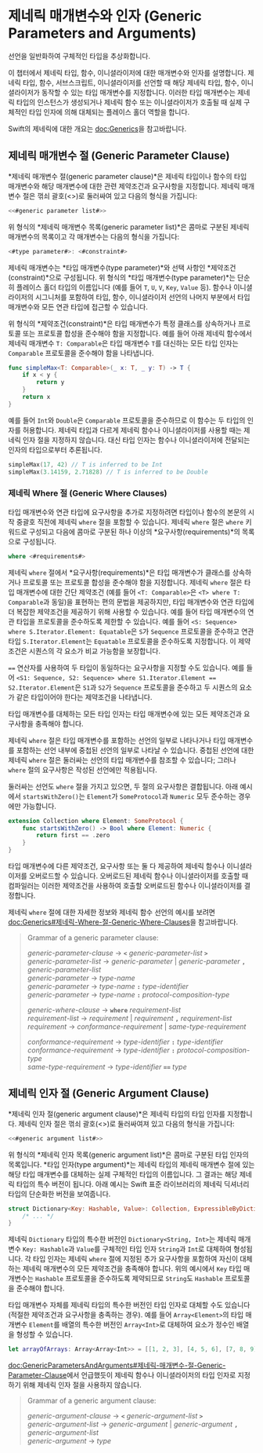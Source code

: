 # 제네릭 매개변수와 인자 (Generic Parameters and Arguments)

선언을 일반화하여 구체적인 타입을 추상화합니다.

이 챕터에서 제네릭 타입, 함수, 이니셜라이저에 대한 매개변수와 인자를 설명합니다.
제네릭 타입, 함수, 서브스크립트, 이니셜라이저를 선언할 때
해당 제네릭 타입, 함수, 이니셜라이저가 동작할 수 있는 타입 매개변수를 지정합니다.
이러한 타입 매개변수는
제네릭 타입의 인스턴스가 생성되거나 제네릭 함수 또는 이니셜라이저가 호출될 때
실제 구체적인 타입 인자에 의해 대체되는 플레이스 홀더 역할을 합니다.

Swift의 제네릭에 대한 개요는 <doc:Generics>을 참고바랍니다.

<!--
  NOTE: Generic types are sometimes referred to as :newTerm:`parameterized types`
  because they're declared with one or more type parameters.
-->

## 제네릭 매개변수 절 (Generic Parameter Clause)

*제네릭 매개변수 절(generic parameter clause)*은 제네릭 타입이나 함수의 타입 매개변수와
해당 매개변수에 대한 관련 제약조건과 요구사항을 지정합니다.
제네릭 매개변수 절은 꺾쇠 괄호(<>)로 둘러싸여 있고
다음의 형식을 가집니다:

```swift
<<#generic parameter list#>>
```

위 형식의 *제네릭 매개변수 목록(generic parameter list)*은 콤마로 구분된 제네릭 매개변수의 목록이고
각 매개변수는 다음의 형식을 가집니다:

```swift
<#type parameter#>: <#constraint#>
```

제네릭 매개변수는 *타입 매개변수(type parameter)*와 선택 사항인 *제약조건(constraint)*으로 구성됩니다.
위 형식의 *타입 매개변수(type parameter)*는 단순히 플레이스 홀더 타입의
이름입니다
(예를 들어 `T`, `U`, `V`, `Key`, `Value` 등).
함수나
이니셜라이저의 시그니처를 포함하여 타입, 함수, 이니셜라이저 선언의
나머지 부분에서 타입 매개변수와 모든 연관 타입에 접근할 수 있습니다.

위 형식의 *제약조건(constraint)*은 타입 매개변수가 특정 클래스를 상속하거나
프로토콜 또는 프로토콜 합성을 준수해야 함을 지정합니다.
예를 들어 아래 제네릭 함수에서 제네릭 매개변수 `T: Comparable`은
타입 매개변수 `T`를 대신하는 모든 타입 인자는 `Comparable` 프로토콜을
준수해야 함을 나타냅니다.

```swift
func simpleMax<T: Comparable>(_ x: T, _ y: T) -> T {
    if x < y {
        return y
    }
    return x
}
```

<!--
  - test: `generic-params`

  ```swifttest
  -> func simpleMax<T: Comparable>(_ x: T, _ y: T) -> T {
        if x < y {
           return y
        }
        return x
     }
  ```
-->

예를 들어 `Int`와 `Double`은 `Comparable` 프로토콜을 준수하므로
이 함수는 두 타입의 인자를 허용합니다. 제네릭 타입과 다르게
제네릭 함수나 이니셜라이저를 사용할 때는 제네릭 인자 절을 지정하지 않습니다.
대신 타입 인자는 함수나 이니셜라이저에
전달되는 인자의 타입으로부터 추론됩니다.

```swift
simpleMax(17, 42) // T is inferred to be Int
simpleMax(3.14159, 2.71828) // T is inferred to be Double
```

<!--
  - test: `generic-params`

  ```swifttest
  >> let r0 =
  -> simpleMax(17, 42) // T is inferred to be Int
  >> assert(r0 == 42)
  >> let r1 =
  -> simpleMax(3.14159, 2.71828) // T is inferred to be Double
  >> assert(r1 == 3.14159)
  ```
-->

<!--
  Rewrite the above to avoid bare expressions.
  Tracking bug is <rdar://problem/35301593>
-->

### 제네릭 Where 절 (Generic Where Clauses)

타입 매개변수와 연관 타입에 요구사항을 추가로 지정하려면
타입이나 함수의 본문의
시작 중괄호 직전에 제네릭 `where` 절을 포함할 수 있습니다.
제네릭 `where` 절은 `where` 키워드로 구성되고
다음에 콤마로 구분된 하나 이상의 *요구사항(requirements)*의 목록으로 구성됩니다.

```swift
where <#requirements#>
```

제네릭 `where` 절에서 *요구사항(requirements)*은 타입 매개변수가 클래스를 상속하거나
프로토콜 또는 프로토콜 합성을 준수해야 함을 지정합니다.
제네릭 `where` 절은 타입 매개변수에 대한 간단 제약조건
(예를 들어 `<T: Comparable>`은 `<T> where T: Comparable`과 동일)을
표현하는 편의 문법을 제공하지만,
타입 매개변수와 연관 타입에
더 복잡한 제약조건을 제공하기 위해 사용할 수 있습니다.
예를 들어 타입 매개변수의 연관 타입을 프로토콜을 준수하도록 제한할 수 있습니다.
예를 들어 `<S: Sequence> where S.Iterator.Element: Equatable`은
`S`가 `Sequence` 프로토콜을 준수하고
연관 타입 `S.Iterator.Element`는
`Equatable` 프로토콜을 준수하도록 지정합니다.
이 제약조건은 시퀀스의 각 요소가 비교 가능함을 보장합니다.

`==` 연산자를 사용하여
두 타입이 동일하다는 요구사항을 지정할 수도 있습니다.
예를 들어 `<S1: Sequence, S2: Sequence> where S1.Iterator.Element == S2.Iterator.Element`은
`S1`과 `S2`가 `Sequence` 프로토콜을 준수하고
두 시퀀스의 요소가 같은 타입이어야 한다는 제약조건을 나타냅니다.

타입 매개변수를 대체하는 모든 타입 인자는
타입 매개변수에 있는 모든 제약조건과 요구사항을 충족해야 합니다.

제네릭 `where` 절은
타입 매개변수를 포함하는 선언의 일부로 나타나거나
타입 매개변수를 포함하는 선언 내부에 중첩된 선언의
일부로 나타날 수 있습니다.
중첩된 선언에 대한 제네릭 `where` 절은
둘러싸는 선언의 타입 매개변수를 참조할 수 있습니다;
그러나
`where` 절의 요구사항은
작성된 선언에만 적용됩니다.

둘러싸는 선언도 `where` 절을 가지고 있으면,
두 절의 요구사항은 결합됩니다.
아래 예시에서 `startsWithZero()`는
`Element`가 `SomeProtocol`과 `Numeric` 모두 준수하는 경우에만 가능합니다.

```swift
extension Collection where Element: SomeProtocol {
    func startsWithZero() -> Bool where Element: Numeric {
        return first == .zero
    }
}
```

<!--
  - test: `contextual-where-clauses-combine`

  ```swifttest
  >> protocol SomeProtocol { }
  >> extension Int: SomeProtocol { }
  -> extension Collection where Element: SomeProtocol {
         func startsWithZero() -> Bool where Element: Numeric {
             return first == .zero
         }
     }
  >> print( [1, 2, 3].startsWithZero() )
  << false
  ```
-->

<!--
  - test: `contextual-where-clause-combine-err`

  ```swifttest
  >> protocol SomeProtocol { }
  >> extension Bool: SomeProtocol { }
  ---
  >> extension Collection where Element: SomeProtocol {
  >>     func returnTrue() -> Bool where Element == Bool {
  >>         return true
  >>     }
  >>     func returnTrue() -> Bool where Element == Int {
  >>         return true
  >>     }
  >> }
  !$ error: no type for 'Self.Element' can satisfy both 'Self.Element == Int' and 'Self.Element : SomeProtocol'
  !! func returnTrue() -> Bool where Element == Int {
  !!                                            ^
  ```
-->

타입 매개변수에 다른 제약조건, 요구사항 또는 둘 다 제공하여
제네릭 함수나 이니셜라이저를 오버로드할 수 있습니다.
오버로드된 제네릭 함수나 이니셜라이저를 호출할 때
컴파일러는 이러한 제약조건을 사용하여 호출할 오버로드된
함수나 이니셜라이저를 결정합니다.

제네릭 `where` 절에 대한 자세한 정보와
제네릭 함수 선언의 예시를 보려면
<doc:Generics#제네릭-Where-절-Generic-Where-Clauses>을 참고바랍니다.

> Grammar of a generic parameter clause:
>
> *generic-parameter-clause* → **`<`** *generic-parameter-list* **`>`** \
> *generic-parameter-list* → *generic-parameter* | *generic-parameter* **`,`** *generic-parameter-list* \
> *generic-parameter* → *type-name* \
> *generic-parameter* → *type-name* **`:`** *type-identifier* \
> *generic-parameter* → *type-name* **`:`** *protocol-composition-type*
>
> *generic-where-clause* → **`where`** *requirement-list* \
> *requirement-list* → *requirement* | *requirement* **`,`** *requirement-list* \
> *requirement* → *conformance-requirement* | *same-type-requirement*
>
> *conformance-requirement* → *type-identifier* **`:`** *type-identifier* \
> *conformance-requirement* → *type-identifier* **`:`** *protocol-composition-type* \
> *same-type-requirement* → *type-identifier* **`==`** *type*

<!--
  NOTE: A conformance requirement can only have one type after the colon,
  otherwise, you'd have a syntactic ambiguity
  (a comma-separated list types inside of a comma-separated list of requirements).
-->

## 제네릭 인자 절 (Generic Argument Clause)

*제네릭 인자 절(generic argument clause)*은 제네릭 타입의
타입 인자를 지정합니다.
제네릭 인자 절은 꺾쇠 괄호(<>)로 둘러싸여져 있고
다음의 형식을 가집니다:

```swift
<<#generic argument list#>>
```

위 형식의 *제네릭 인자 목록(generic argument list)*은 콤마로 구분된 타입 인자의 목록입니다.
*타입 인자(type argument)*는 제네릭 타입의 제네릭 매개변수 절에 있는
해당 타입 매개변수를 대체하는 실제 구체적인 타입의 이름입니다.
그 결과는 해당 제네릭 타입의 특수 버전이 됩니다.
아래 예시는 Swift 표준 라이브러리의
제네릭 딕셔너리 타입의 단순화한 버전을 보여줍니다.

```swift
struct Dictionary<Key: Hashable, Value>: Collection, ExpressibleByDictionaryLiteral {
    /* ... */
}
```

<!--
  TODO: How are we supposed to wrap code lines like the above?
-->

제네릭 `Dictionary` 타입의 특수한 버전인 `Dictionary<String, Int>`는
제네릭 매개변수 `Key: Hashable`과 `Value`를
구체적인 타입 인자 `String`과 `Int`로 대체하여 형성됩니다.
각 타입 인자는 제네릭 `where` 절에 지정된 추가 요구사항을 포함하여
자신이 대체하는 제네릭 매개변수의 모든 제약조건을 충족해야 합니다.
위의 예시에서 `Key` 타입 매개변수는 `Hashable` 프로토콜을 준수하도록 제약되므로
`String`도 `Hashable` 프로토콜을 준수해야 합니다.

타입 매개변수 자체를 제네릭 타입의 특수한 버전인
타입 인자로 대체할 수도 있습니다(적절한 제약조건과 요구사항을 충족하는 경우).
예를 들어 `Array<Element>`의 타입 매개변수 `Element`를
배열의 특수한 버전인 `Array<Int>`로 대체하여
요소가 정수인 배열을 형성할 수 있습니다.

```swift
let arrayOfArrays: Array<Array<Int>> = [[1, 2, 3], [4, 5, 6], [7, 8, 9]]
```

<!--
  - test: `array-of-arrays`

  ```swifttest
  -> let arrayOfArrays: Array<Array<Int>> = [[1, 2, 3], [4, 5, 6], [7, 8, 9]]
  ```
-->

<doc:GenericParametersAndArguments#제네릭-매개변수-절-Generic-Parameter-Clause>에서 언급했듯이
제네릭 함수나 이니셜라이저의
타입 인자로 지정하기 위해 제네릭 인자 절을 사용하지 않습니다.

> Grammar of a generic argument clause:
>
> *generic-argument-clause* → **`<`** *generic-argument-list* **`>`** \
> *generic-argument-list* → *generic-argument* | *generic-argument* **`,`** *generic-argument-list* \
> *generic-argument* → *type*

<!--
This source file is part of the Swift.org open source project

Copyright (c) 2014 - 2022 Apple Inc. and the Swift project authors
Licensed under Apache License v2.0 with Runtime Library Exception

See https://swift.org/LICENSE.txt for license information
See https://swift.org/CONTRIBUTORS.txt for the list of Swift project authors
-->
